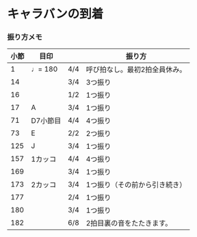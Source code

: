 # キャラバンの到着

### 振り方メモ

| **小節** | **目印** |     | **振り方** |
| --- | --- | --- | --- |
| 1   | ♩= 180 | 4/4 | 呼び拍なし。最初2拍全員休み。 |
| 14  |     | 3/4 | 3つ振り |
| 16  |     | 1/2 | 1つ振り |
| 17  | A   | 3/4 | 1つ振り |
| 71  | D7小節目 | 4/4 | 4つ振り |
| 73  | E   | 2/2 | 2つ振り |
| 125 | J   | 3/4 | 1つ振り |
| 157 | 1カッコ | 4/4 | 4つ振り |
| 169 |     | 3/4 | 1つ振り |
| 173 | 2カッコ | 3/4 | 1つ振り（その前から引き続き） |
| 177 |     | 2/4 | 1つ振り |
| 180 |     | 3/4 | 1つ振り |
| 182 |     | 6/8 | 2拍目裏の音をたたきます。 |
